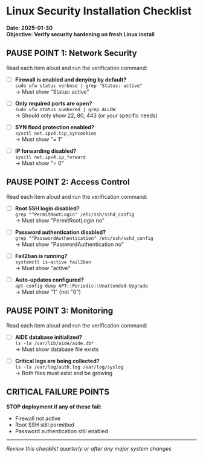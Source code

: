 # Linux Security Installation Checklist
**Date: 2025-01-30**  
**Objective: Verify security hardening on fresh Linux install**

## PAUSE POINT 1: Network Security
Read each item aloud and run the verification command:

- [ ] **Firewall is enabled and denying by default?**  
  `sudo ufw status verbose | grep "Status: active"`  
  → Must show "Status: active"

- [ ] **Only required ports are open?**  
  `sudo ufw status numbered | grep ALLOW`  
  → Should only show 22, 80, 443 (or your specific needs)

- [ ] **SYN flood protection enabled?**  
  `sysctl net.ipv4.tcp_syncookies`  
  → Must show "= 1"

- [ ] **IP forwarding disabled?**  
  `sysctl net.ipv4.ip_forward`  
  → Must show "= 0"

## PAUSE POINT 2: Access Control
Read each item aloud and run the verification command:

- [ ] **Root SSH login disabled?**  
  `grep "^PermitRootLogin" /etc/ssh/sshd_config`  
  → Must show "PermitRootLogin no"

- [ ] **Password authentication disabled?**  
  `grep "^PasswordAuthentication" /etc/ssh/sshd_config`  
  → Must show "PasswordAuthentication no"

- [ ] **Fail2ban is running?**  
  `systemctl is-active fail2ban`  
  → Must show "active"

- [ ] **Auto-updates configured?**  
  `apt-config dump APT::Periodic::Unattended-Upgrade`  
  → Must show "1" (not "0")

## PAUSE POINT 3: Monitoring
Read each item aloud and run the verification command:

- [ ] **AIDE database initialized?**  
  `ls -la /var/lib/aide/aide.db*`  
  → Must show database file exists

- [ ] **Critical logs are being collected?**  
  `ls -la /var/log/auth.log /var/log/syslog`  
  → Both files must exist and be growing

## CRITICAL FAILURE POINTS
**STOP deployment if any of these fail:**
- Firewall not active
- Root SSH still permitted  
- Password authentication still enabled

---
*Review this checklist quarterly or after any major system changes*